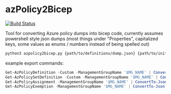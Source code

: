 # azPolicy2Bicep
[![Build Status](https://dev.azure.com/gctools/gctools-outilsgc/_apis/build/status/gcxchange-gcechange.azPolicy2Bicep?branchName=main)](https://dev.azure.com/gctools/gctools-outilsgc/_build/latest?definitionId=10&branchName=main)

Tool for converting Azure policy dumps into bicep code, currently assumes powershell style json dumps (most things under "Properties", capitalized keys, some values as enums / numbers instead of being spelled out)

```bash
python3 azpolicy2bicep.py {path/to/definitions/dump.json} {path/to/initiatives/dump.json} {path/to/assignments/dump.json} {path/to/exemptions/dump.json} {output/directory}
```


example export commands:
```powershell
Get-AzPolicyDefinition -Custom -ManagementGroupName '$MG_NAME' | ConvertTo-Json -Depth 9 > definitions.json
Get-AzPolicySetDefinition -Custom -ManagementGroupName '$MG_NAME' | ConvertTo-Json -Depth 9 > sets.json
Get-AzPolicyAssignment -ManagementGroupName '$MG_NAME' | ConvertTo-Json -Depth 9 > assignments.json
Get-AzPolicyExemption -ManagementGroupName '$MG_NAME' | ConvertTo-Json -Depth 9 > exemptions.json
```
